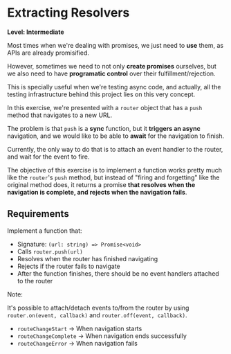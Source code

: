 # Extracting Resolvers

**Level: Intermediate**

Most times when we're dealing with promises, we just need to **use** them, as APIs are already promisified.

However, sometimes we need to not only **create promises** ourselves, but we also need to have **programatic control** over their fulfillment/rejection.

This is specially useful when we're testing async code, and actually, all the testing infrastructure behind this project lies on this very concept.

In this exercise, we're presented with a `router` object that has a `push` method that navigates to a new URL.

The problem is that `push` is a **sync** function, but it **triggers an async** navigation, and we would like to be able to **await** for the navigation to finish.

Currently, the only way to do that is to attach an event handler to the router, and wait for the event to fire.

The objective of this exercise is to implement a function works pretty much like the `router`'s `push` method, but instead of "firing and forgetting" like the original method does, it returns a promise **that resolves when the navigation is complete, and rejects when the navigation fails**.

## Requirements

Implement a function that:

- Signature: `(url: string) => Promise<void>`
- Calls `router.push(url)`
- Resolves when the router has finished navigating
- Rejects if the router fails to navigate
- After the function finishes, there should be no event handlers attached to the router

Note:

It's possible to attach/detach events to/from the router by using `router.on(event, callback)` and `router.off(event, callback)`.

- `routeChangeStart` -> When navigation starts
- `routeChangeComplete` -> When navigation ends successfully
- `routeChangeError` -> When navigation fails
